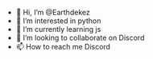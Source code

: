 - 👋 Hi, I’m @Earthdekez
- 👀 I’m interested in python
- 🌱 I’m currently learning js
- 💞️ I’m looking to collaborate on Discord
- 📫 How to reach me Discord
